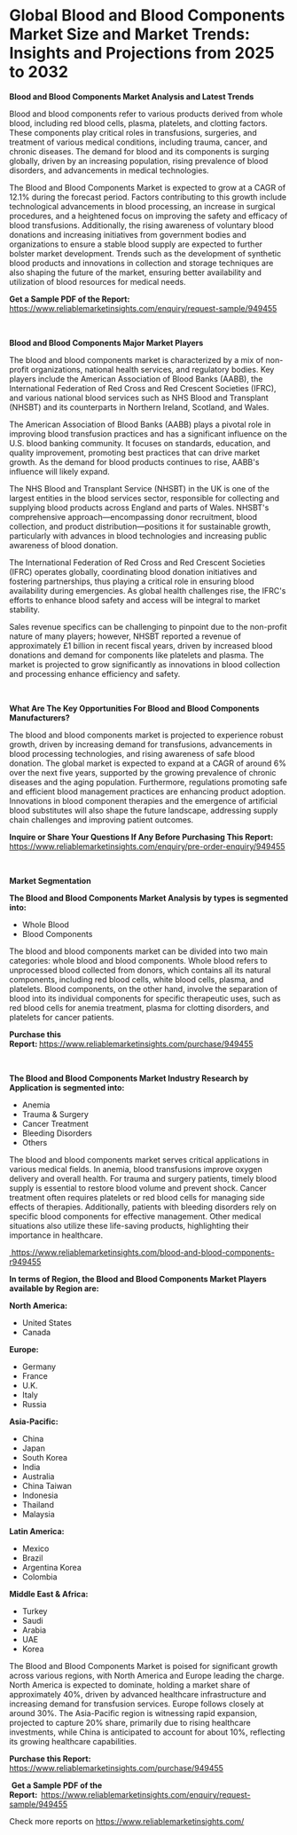 <p><h1>Global Blood and Blood Components Market Size and Market Trends: Insights and Projections from 2025 to 2032</h1></p><p><strong>Blood and Blood Components Market Analysis and Latest Trends</strong></p>
<p><p>Blood and blood components refer to various products derived from whole blood, including red blood cells, plasma, platelets, and clotting factors. These components play critical roles in transfusions, surgeries, and treatment of various medical conditions, including trauma, cancer, and chronic diseases. The demand for blood and its components is surging globally, driven by an increasing population, rising prevalence of blood disorders, and advancements in medical technologies.</p><p>The Blood and Blood Components Market is expected to grow at a CAGR of 12.1% during the forecast period. Factors contributing to this growth include technological advancements in blood processing, an increase in surgical procedures, and a heightened focus on improving the safety and efficacy of blood transfusions. Additionally, the rising awareness of voluntary blood donations and increasing initiatives from government bodies and organizations to ensure a stable blood supply are expected to further bolster market development. Trends such as the development of synthetic blood products and innovations in collection and storage techniques are also shaping the future of the market, ensuring better availability and utilization of blood resources for medical needs.</p></p>
<p><strong>Get a Sample PDF of the Report:&nbsp;</strong> <a href="https://www.reliablemarketinsights.com/enquiry/request-sample/949455?utm_campaign=2441&utm_medium=2&utm_source=Github&utm_content=ia&utm_term=06032025&utm_id=blood-and-blood-components">https://www.reliablemarketinsights.com/enquiry/request-sample/949455</a></p>
<p>&nbsp;</p>
<p><strong>Blood and Blood Components Major Market Players</strong></p>
<p><p>The blood and blood components market is characterized by a mix of non-profit organizations, national health services, and regulatory bodies. Key players include the American Association of Blood Banks (AABB), the International Federation of Red Cross and Red Crescent Societies (IFRC), and various national blood services such as NHS Blood and Transplant (NHSBT) and its counterparts in Northern Ireland, Scotland, and Wales.</p><p>The American Association of Blood Banks (AABB) plays a pivotal role in improving blood transfusion practices and has a significant influence on the U.S. blood banking community. It focuses on standards, education, and quality improvement, promoting best practices that can drive market growth. As the demand for blood products continues to rise, AABB's influence will likely expand.</p><p>The NHS Blood and Transplant Service (NHSBT) in the UK is one of the largest entities in the blood services sector, responsible for collecting and supplying blood products across England and parts of Wales. NHSBT's comprehensive approach—encompassing donor recruitment, blood collection, and product distribution—positions it for sustainable growth, particularly with advances in blood technologies and increasing public awareness of blood donation.</p><p>The International Federation of Red Cross and Red Crescent Societies (IFRC) operates globally, coordinating blood donation initiatives and fostering partnerships, thus playing a critical role in ensuring blood availability during emergencies. As global health challenges rise, the IFRC's efforts to enhance blood safety and access will be integral to market stability.</p><p>Sales revenue specifics can be challenging to pinpoint due to the non-profit nature of many players; however, NHSBT reported a revenue of approximately £1 billion in recent fiscal years, driven by increased blood donations and demand for components like platelets and plasma. The market is projected to grow significantly as innovations in blood collection and processing enhance efficiency and safety.</p></p>
<p>&nbsp;</p>
<p><strong>What Are The Key Opportunities For Blood and Blood Components Manufacturers?</strong></p>
<p><p>The blood and blood components market is projected to experience robust growth, driven by increasing demand for transfusions, advancements in blood processing technologies, and rising awareness of safe blood donation. The global market is expected to expand at a CAGR of around 6% over the next five years, supported by the growing prevalence of chronic diseases and the aging population. Furthermore, regulations promoting safe and efficient blood management practices are enhancing product adoption. Innovations in blood component therapies and the emergence of artificial blood substitutes will also shape the future landscape, addressing supply chain challenges and improving patient outcomes.</p></p>
<p><strong>Inquire or Share Your Questions If Any Before Purchasing This Report:</strong> <a href="https://www.reliablemarketinsights.com/enquiry/pre-order-enquiry/949455?utm_campaign=2441&utm_medium=2&utm_source=Github&utm_content=ia&utm_term=06032025&utm_id=blood-and-blood-components">https://www.reliablemarketinsights.com/enquiry/pre-order-enquiry/949455</a></p>
<p>&nbsp;</p>
<p><strong>Market Segmentation</strong></p>
<p><strong>The Blood and Blood Components Market Analysis by types is segmented into:</strong></p>
<p><ul><li>Whole Blood</li><li>Blood Components</li></ul></p>
<p><p>The blood and blood components market can be divided into two main categories: whole blood and blood components. Whole blood refers to unprocessed blood collected from donors, which contains all its natural components, including red blood cells, white blood cells, plasma, and platelets. Blood components, on the other hand, involve the separation of blood into its individual components for specific therapeutic uses, such as red blood cells for anemia treatment, plasma for clotting disorders, and platelets for cancer patients.</p></p>
<p><strong>Purchase this Report:&nbsp;</strong><a href="https://www.reliablemarketinsights.com/purchase/949455?utm_campaign=2441&utm_medium=2&utm_source=Github&utm_content=ia&utm_term=06032025&utm_id=blood-and-blood-components">https://www.reliablemarketinsights.com/purchase/949455</a></p>
<p>&nbsp;</p>
<p><strong>The Blood and Blood Components Market Industry Research by Application is segmented into:</strong></p>
<p><ul><li>Anemia</li><li>Trauma & Surgery</li><li>Cancer Treatment</li><li>Bleeding Disorders</li><li>Others</li></ul></p>
<p><p>The blood and blood components market serves critical applications in various medical fields. In anemia, blood transfusions improve oxygen delivery and overall health. For trauma and surgery patients, timely blood supply is essential to restore blood volume and prevent shock. Cancer treatment often requires platelets or red blood cells for managing side effects of therapies. Additionally, patients with bleeding disorders rely on specific blood components for effective management. Other medical situations also utilize these life-saving products, highlighting their importance in healthcare.</p></p>
<p><a href="https://www.reliablemarketinsights.com/blood-and-blood-components-r949455?utm_campaign=2441&utm_medium=2&utm_source=Github&utm_content=ia&utm_term=06032025&utm_id=blood-and-blood-components">&nbsp;https://www.reliablemarketinsights.com/blood-and-blood-components-r949455</a></p>
<p><strong>In terms of Region, the Blood and Blood Components Market Players available by Region are:</strong></p>
<p>
    <p> <strong> North America: </strong>
        <ul>
            <li>United States</li>
            <li>Canada</li>
        </ul>
        </p> 
    <p> <strong> Europe: </strong>
        <ul>
            <li>Germany</li>
            <li>France</li>
            <li>U.K.</li>
            <li>Italy</li>
            <li>Russia</li>
        </ul>
        </p> 
    <p> <strong> Asia-Pacific: </strong>
        <ul>
            <li>China</li>
            <li>Japan</li>
            <li>South Korea</li>
            <li>India</li>
            <li>Australia</li>
            <li>China Taiwan</li>
            <li>Indonesia</li>
            <li>Thailand</li>
            <li>Malaysia</li>
        </ul>
        </p> 
    <p> <strong> Latin America: </strong>
        <ul>
            <li>Mexico</li>
            <li>Brazil</li>
            <li>Argentina Korea</li>
            <li>Colombia</li>
        </ul>
        </p> 
    <p> <strong> Middle East & Africa: </strong>
        <ul>
            <li>Turkey</li>
            <li>Saudi</li>
            <li>Arabia</li>
            <li>UAE</li>
            <li>Korea</li>
        </ul>
    </p>
    </p>
<p><p>The Blood and Blood Components Market is poised for significant growth across various regions, with North America and Europe leading the charge. North America is expected to dominate, holding a market share of approximately 40%, driven by advanced healthcare infrastructure and increasing demand for transfusion services. Europe follows closely at around 30%. The Asia-Pacific region is witnessing rapid expansion, projected to capture 20% share, primarily due to rising healthcare investments, while China is anticipated to account for about 10%, reflecting its growing healthcare capabilities.</p></p>
<p><strong>Purchase this Report: </strong><a href="https://www.reliablemarketinsights.com/purchase/949455?utm_campaign=2441&utm_medium=2&utm_source=Github&utm_content=ia&utm_term=06032025&utm_id=blood-and-blood-components">https://www.reliablemarketinsights.com/purchase/949455</a></p>
<p>&nbsp;<strong>Get a Sample PDF of the Report:&nbsp;&nbsp;</strong><a href="https://www.reliablemarketinsights.com/enquiry/request-sample/949455?utm_campaign=2441&utm_medium=2&utm_source=Github&utm_content=ia&utm_term=06032025&utm_id=blood-and-blood-components">https://www.reliablemarketinsights.com/enquiry/request-sample/949455</a></p>
<p><strong></strong></p>
<p>Check more reports on <a href="https://www.reliablemarketinsights.com/?utm_campaign=2441&utm_medium=2&utm_source=Github&utm_content=ia&utm_term=06032025&utm_id=blood-and-blood-components">https://www.reliablemarketinsights.com/</a></p>